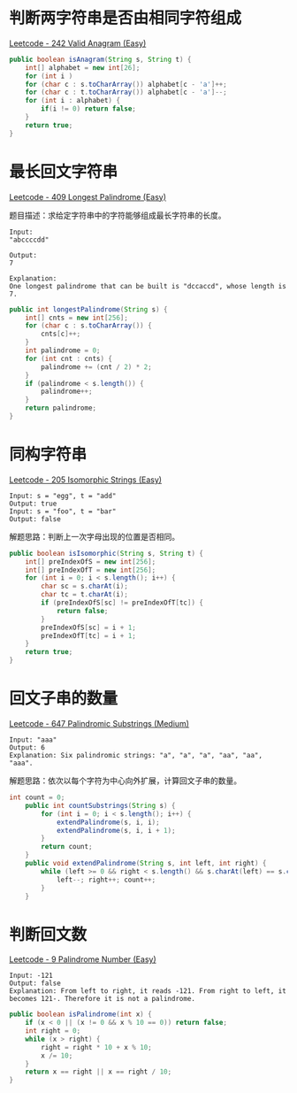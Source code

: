 # 判断两字符串是否由相同字符组成

[Leetcode - 242 Valid Anagram (Easy)](https://leetcode.com/problems/valid-anagram/)

```java
public boolean isAnagram(String s, String t) {
    int[] alphabet = new int[26];
    for (int i )
    for (char c : s.toCharArray()) alphabet[c - 'a']++;
    for (char c : t.toCharArray()) alphabet[c - 'a']--;
    for (int i : alphabet) {
        if(i != 0) return false;
    }
    return true;
}
```

# 最长回文字符串

[Leetcode - 409 Longest Palindrome (Easy)](https://leetcode.com/problems/longest-palindrome/)

题目描述：求给定字符串中的字符能够组成最长字符串的长度。

```
Input:
"abccccdd"

Output:
7

Explanation:
One longest palindrome that can be built is "dccaccd", whose length is 7.
```

```java
public int longestPalindrome(String s) {
    int[] cnts = new int[256];
    for (char c : s.toCharArray()) {
        cnts[c]++;
    }
    int palindrome = 0;
    for (int cnt : cnts) {
        palindrome += (cnt / 2) * 2;
    }
    if (palindrome < s.length()) {
        palindrome++;
    }
    return palindrome;
}
```

# 同构字符串

[Leetcode - 205 Isomorphic Strings (Easy)](https://leetcode.com/problems/isomorphic-strings/)

```
Input: s = "egg", t = "add"
Output: true
Input: s = "foo", t = "bar"
Output: false
```

解题思路：判断上一次字母出现的位置是否相同。

```java
public boolean isIsomorphic(String s, String t) {
    int[] preIndexOfS = new int[256];
    int[] preIndexOfT = new int[256];
    for (int i = 0; i < s.length(); i++) {
        char sc = s.charAt(i);
        char tc = t.charAt(i);
        if (preIndexOfS[sc] != preIndexOfT[tc]) {
            return false;
        }
        preIndexOfS[sc] = i + 1;
        preIndexOfT[tc] = i + 1;
    }
    return true;
}
```

# 回文子串的数量

[Leetcode - 647 Palindromic Substrings (Medium)](https://leetcode.com/problems/palindromic-substrings/)

```
Input: "aaa"
Output: 6
Explanation: Six palindromic strings: "a", "a", "a", "aa", "aa", "aaa".
```

解题思路：依次以每个字符为中心向外扩展，计算回文子串的数量。

```java
int count = 0;
    public int countSubstrings(String s) {
        for (int i = 0; i < s.length(); i++) {
            extendPalindrome(s, i, i);
            extendPalindrome(s, i, i + 1);
        }
        return count;
    }
    public void extendPalindrome(String s, int left, int right) {
        while (left >= 0 && right < s.length() && s.charAt(left) == s.charAt(right)) {
            left--; right++; count++;
        }
    }
```

# 判断回文数

[Leetcode - 9 Palindrome Number (Easy)](https://leetcode.com/problems/palindrome-number/)

```
Input: -121
Output: false
Explanation: From left to right, it reads -121. From right to left, it becomes 121-. Therefore it is not a palindrome.
```

```java
public boolean isPalindrome(int x) {
    if (x < 0 || (x != 0 && x % 10 == 0)) return false;
    int right = 0;
    while (x > right) {
        right = right * 10 + x % 10;
        x /= 10;
    }
    return x == right || x == right / 10;
}
```